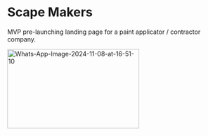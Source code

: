 # Scape Makers
MVP pre-launching landing page for a paint applicator / contractor company.

<img src="https://i.ibb.co.com/vLWyNv6/Whats-App-Image-2024-11-08-at-16-51-10.jpg" alt="Whats-App-Image-2024-11-08-at-16-51-10" border="0" width="300px" height="180px">
